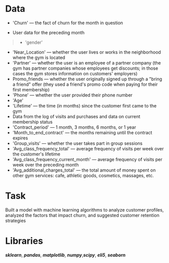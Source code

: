 # Data

 - 'Churn' — the fact of churn for the month in question

 - User data for the preceding month
  >- 'gender'
  - 'Near_Location' — whether the user lives or works in the neighborhood where the gym is located
  - 'Partner' — whether the user is an employee of a partner company (the gym has partner companies whose employees get discounts; in those cases the gym stores information on customers' employers)
  - Promo_friends — whether the user originally signed up through a "bring a friend" offer (they used a friend's promo code when paying for their first membership)
  - 'Phone' — whether the user provided their phone number
  - 'Age'
  - 'Lifetime' — the time (in months) since the customer first came to the gym
 - Data from the log of visits and purchases and data on current membership status
  - 'Contract_period' — 1 month, 3 months, 6 months, or 1 year
  - 'Month_to_end_contract' — the months remaining until the contract expires
  - 'Group_visits' — whether the user takes part in group sessions
  - 'Avg_class_frequency_total' — average frequency of visits per week over the customer's lifetime
  - 'Avg_class_frequency_current_month' — average frequency of visits per week over the preceding month
  - 'Avg_additional_charges_total' — the total amount of money spent on other gym services: cafe, athletic goods, cosmetics, massages, etc.

# Task

Built a model with machine learning algorithms to analyze customer profiles, analyzed the factors that impact churn, and suggested customer retention strategies

# Libraries

***sklearn***, ***pandas***, ***matplotlib***,
***numpy***,***scipy***, ***eli5***, ***seaborn***

